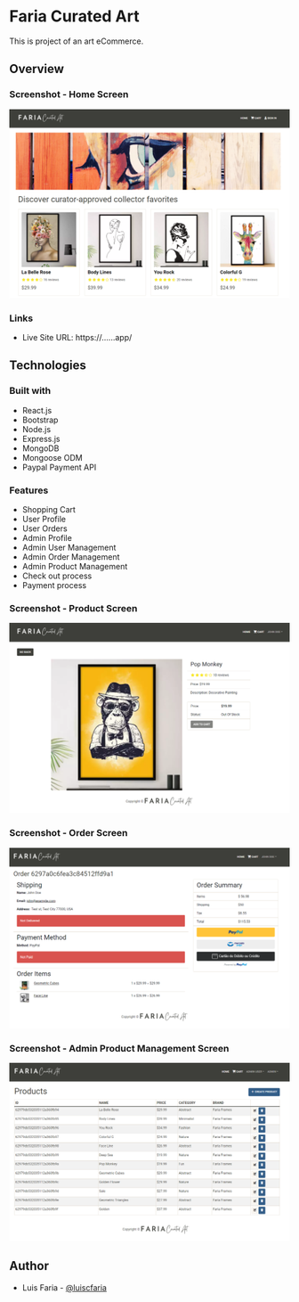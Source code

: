# Faria Curated Art

This is project of an art eCommerce. 

## Overview

### Screenshot - Home Screen

![Desktop Design](/app-images/homescreen.PNG)


### Links

- Live Site URL: https://......app/

## Technologies

### Built with

- React.js
- Bootstrap
- Node.js
- Express.js
- MongoDB
- Mongoose ODM
- Paypal Payment API

### Features

- Shopping Cart
- User Profile
- User Orders
- Admin Profile
- Admin User Management
- Admin Order Management
- Admin Product Management
- Check out process
- Payment process

### Screenshot - Product Screen

![Product Screen](/app-images/productscreen.PNG)

### Screenshot - Order Screen

![order Screen](/app-images/orderscreen.PNG)

### Screenshot - Admin Product Management Screen

![Product List Screen](/app-images/productlistscreen.PNG)


## Author


- Luis Faria - [@luiscfaria](https://github.com/luiscfaria)


